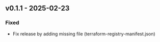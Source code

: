 ## v0.1.1 - 2025-02-23
### Fixed
* Fix release by adding missing file (terraform-registry-manifest.json)
